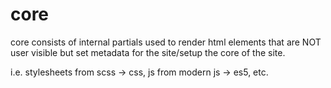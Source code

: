 # core
core consists of internal partials used to render html elements that are NOT
user visible but set metadata for the site/setup the core of the site.

i.e. stylesheets from scss -> css, js from modern js -> es5, etc.
